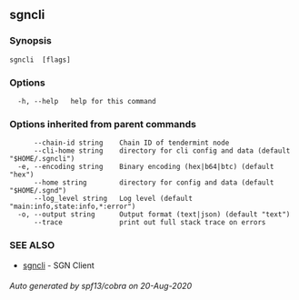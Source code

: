 ## sgncli 



### Synopsis



```
sgncli  [flags]
```

### Options

```
  -h, --help   help for this command
```

### Options inherited from parent commands

```
      --chain-id string    Chain ID of tendermint node
      --cli-home string    directory for cli config and data (default "$HOME/.sgncli")
  -e, --encoding string    Binary encoding (hex|b64|btc) (default "hex")
      --home string        directory for config and data (default "$HOME/.sgnd")
      --log_level string   Log level (default "main:info,state:info,*:error")
  -o, --output string      Output format (text|json) (default "text")
      --trace              print out full stack trace on errors
```

### SEE ALSO

* [sgncli](sgncli.md)	 - SGN Client

###### Auto generated by spf13/cobra on 20-Aug-2020
